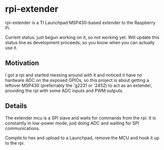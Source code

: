 # rpi-extender

rpi-extender is a TI Launchpad MSP430-based extender to the Raspberry Pi.

Current status: just begun working on it, so not working yet. Will update this status
line as development proceeds, so you know when you can actually use it.

## Motivation

I got a rpi and started messing around with it and noticed it have no hardware ADC
on the exposed GPIOs, so this project is about getting a leftover MSP430 (preferrably
the 'g2231 or '2452) to act as an extender, providing the rpi with some ADC inputs
and PWM outputs.

## Details

The extender mcu is a SPI slave and waits for commands from the rpi. It is constantly
in low-power mode, just doing ADC and waiting for SPI communications.

Compile to hex and upload to a Launchpad, remove the MCU and hook it up to the rpi.
